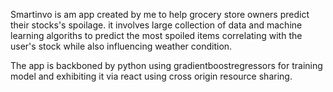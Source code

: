 
Smartinvo is am app created by me to help grocery store owners predict their stocks's spoilage.
it involves large collection of data and machine learning algoriths to predict the most spoiled items correlating with the user's stock while also influencing weather condition.

The app is backboned by python using gradientboostregressors for training model and exhibiting it via react using cross origin resource sharing.
